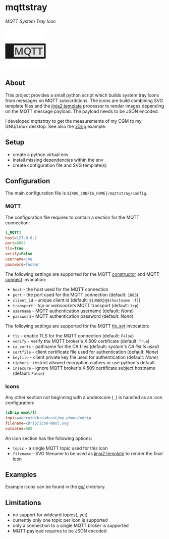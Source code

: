 # mqttstray

*MQTT System Tray Icon*

![description](res/mqttstray.svg)


## About

This project provides a small python script which builds system tray icons from messages on MQTT subscribtions. The icons are build combining SVG template files and the [jinja2 template](http://jinja.pocoo.org/docs/templates/) processor to render images depending on the MQTT message payload. The payload needs to be JSON encoded.

I developed *mqttstray* to get the measurements of my CGM to my GNU/Linux desktop. See also the [xDrip](ex/xDrip/) example.


## Setup

- create a python virtual env
- install missing dependencies within the env
- create configuration file and SVG template(s)


## Configuration

The main configuration file is `${XDG_CONFIG_HOME}/mqttstray/config`.


### MQTT

The configuration file requires to contain a section for the MQTT connection:

```ini
[_MQTT]
host=127.0.0.1
port=8883
tls=True
verify=False
username=joe
password=foobar
```

The following settings are supported for the MQTT [constructor](https://pypi.org/project/paho-mqtt/#constructor-reinitialise) and MQTT [connect](https://pypi.org/project/paho-mqtt/#connect-reconnect-disconnect) invocation:
- `host` - the host used for the MQTT connection
- `port` - the port used for the MQTT connection (default: `1883`)
- `client_id` - unique client id (default: `${USER}@$(hostname -f)`)
- `transport` - *tcp* or *websockets* MQTT transport (default: `tcp`)
- `username` - MQTT authentication username (default: *None*)
- `password` - MQTT authentication password (default: *None*)

The following settings are supported for the MQTT [tls_set](https://pypi.org/project/paho-mqtt/#tls-set) invocation:
- `tls` - enable TLS for the MQTT connection (default: `False`)
- `verify` - verify the MQTT broker's X.509 certificate (default: `True`)
- `ca_certs` - pathname for the CA files (default: *system's CA list is used*)
- `certfile` - client certificate file used for authentication (default: *None*)
- `keyfile` - client private key file used for authentication (default: *None*)
- `ciphers` - restrict allowed encryption ciphers or use python's default
- `insecure` - ignore MQTT broker's X.509 certificate subject hostname (default: `False`)


### Icons

Any other section not beginning with a underscore (`_`) is handled as an icon configuration:

```ini
[xDrip mmol/l]
topic=android/broadcast/my-phone/xdrip
filename=xDrip/icon-mmol.svg
outdated=600
```

An icon section has the following options:
- `topic` - a single MQTT topic used for this icon
- `filename` - SVG filename to be used as [jinja2 template](http://jinja.pocoo.org/docs/templates/) to render the final icon


## Examples

Example icons can be found in the [ex/](ex) directory.


## Limitations

- no support for wildcard topics(, yet)
- currently only one topic per icon is supported
- only a connection to a single MQTT broker is supported
- MQTT payload requires to be JSON encoded
